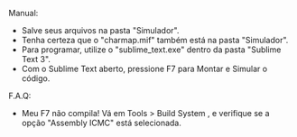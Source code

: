Manual:

- Salve seus arquivos na pasta "Simulador".
- Tenha certeza que o "charmap.mif" também está na pasta "Simulador".
- Para programar, utilize o "sublime_text.exe" dentro da pasta "Sublime Text 3".
- Com o Sublime Text aberto, pressione F7 para Montar e Simular o código.

F.A.Q:

- Meu F7 não compila!
	Vá em Tools > Build System , e verifique se a opção "Assembly ICMC" está selecionada.
